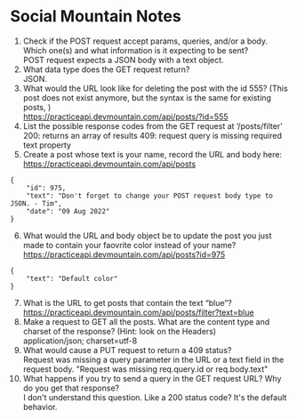 # Social Mountain Notes  
1. Check if the POST request accept params, queries, and/or a body. Which one(s) and what information is it expecting to be sent?  
POST request expects a JSON body with a text object.
2. What data type does the GET request return?  
JSON.
3. What would the URL look like for deleting the post with the id 555? (This post does not exist anymore, but the syntax is the same for existing posts, )  
<https://practiceapi.devmountain.com/api/posts/?id=555>
4. List the possible response codes from the GET request at ‘/posts/filter’  
200: returns an array of results
409: request query is missing required text property
5. Create a post whose text is your name, record the URL and body here:  
<https://practiceapi.devmountain.com/api/posts>
```
{
    "id": 975,
    "text": "Don't forget to change your POST request body type to JSON. - Tim",
    "date": "09 Aug 2022"
}
```
6. What would the URL and body object be to update the post you just made to contain your faovrite color instead of your name?  
<https://practiceapi.devmountain.com/api/posts?id=975>  
```
{
    "text": "Default color"
}
```
7. What is the URL to get posts that contain the text “blue”?  
<https://practiceapi.devmountain.com/api/posts/filter?text=blue>
8. Make a request to GET all the posts. What are the content type and charset of the response? (Hint: look on the Headers)  
application/json; charset=utf-8
9. What would cause a PUT request to return a 409 status?  
Request was missing a query parameter in the URL or a text field in the request body. "Request was missing req.query.id or req.body.text"
10. What happens if you try to send a query in the GET request URL? Why do you get that response?  
I don't understand this question. Like a 200 status code? It's the default behavior. 
